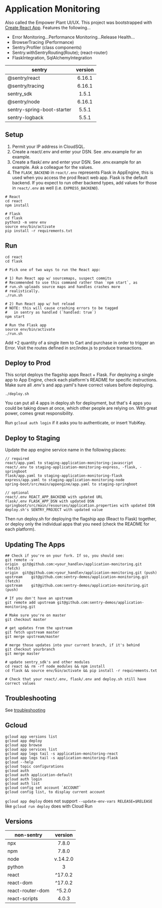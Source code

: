 # Application Monitoring
Also called the Empower Plant UI/UX. This project was bootstrapped with [Create React App](https://github.com/facebook/create-react-app). Features the following...
- Error Monitoring...Performance Monitoring...Release Health...
- BrowserTracing (Performance)  
- Sentry.Profiler (class components)  
- Sentry.withSentryRouting(Route); (react-router)  
- FlaskIntegration, SqlAlchemyIntegration

| sentry    | version
| ------------- |:-------------:|
| @sentry/react | 6.16.1 |
| @sentry/tracing | 6.16.1 |
| sentry_sdk | 1.5.1 |
| @sentry/node | 6.16.1 |
| sentry-spring-boot-starter | 5.5.1 |
| sentry-logback | 5.5.1 |

## Setup
1. Permit your IP address in CloudSQL.
2. Create a react/.env and enter your DSN. See .env.example for an example.
3. Create a flask/.env and enter your DSN. See .env.example for an example. Ask a colleague for the values.
4. The `FLASK_BACKEND` in `react/.env` represents Flask in AppEngine, this is used when you access the prod React web app. Flask is the default backend. If you expect to run other backend types, add values for those in `react/.env` as well (i.e. `EXPRESS_BACKEND`).

```
# React
cd react
npm install

# Flask
cd flask
python3 -m venv env
source env/bin/activate
pip install -r requirements.txt
```

## Run
```
cd react
cd flask
```

```
# Pick one of two ways to run the React app:

# 1) Run React app w/ sourcemaps, suspect commits
# Recommended to use this command rather than `npm start`, as
# run.sh uploads source maps and handles crashes more
# realistically.
./run.sh

# 2) Run React app w/ hot reload
# NOTE: this will cause crashing errors to be tagged
#   in sentry as handled (`handled: true`)
npm start

# Run the Flask app
source env/bin/activate
./run.sh
```

Add +2 quantity of a single item to Cart and purchase in order to trigger an Error. Visit the routes defined in src/index.js to produce transactions.


## Deploy to Prod
This script deploys the flagship apps React + Flask. For deploying a single app to App Engine, check each platform's README for specific instructions. Make sure all .env's and app.yaml's have correct values before deploying.
```
./deploy.sh
```
You can put all 4 apps in deploy.sh for deployment, but that's 4 apps you could be taking down at once, which other people are relying on. With great power, comes great responsibility.  

Run `gcloud auth login` if it asks you to authenticate, or insert YubiKey.  

## Deploy to Staging
Update the app engine service name in the following places:  
```
// required
react/app.yaml to staging-application-monitoring-javascript  
react/.env to staging-application-monitoring-express, -flask, -springboot
flask/app.yaml to staging-application-monitoring-flask 
express/app.yaml to staging-application-monitoring-node
spring-boot/src/main/appengine/app.yaml to staging-springboot

// optional
react/.env REACT_APP_BACKEND with updated URL
flask/.env FLASK_APP_DSN with updated DSN
springboot/src/main/resources/application.properties with updated DSN
deploy.sh's SENTRY_PROJECT with updated value
```
Then run deploy.sh for deploying the flagship app (React to Flask) together, or deploy only the individual apps that you need (check the README for each platform). 

## Updating The Apps
```
## Check if you're on your fork. If so, you should see:
git remote -v
origin	git@github.com:<your_handle>/application-monitoring.git (fetch)
origin	git@github.com:<your_handle>/application-monitoring.git (push)
upstream	git@github.com:sentry-demos/application-monitoring.git (fetch)
upstream	git@github.com:sentry-demos/application-monitoring.git (push)

# If you don't have an upstream
git remote add upstream git@github.com:sentry-demos/application-monitoring.git

# Make sure you're on master
git checkout master

# get updates from the upstream
git fetch upstream master
git merge upstream/master

# merge those updates into your current branch, if it's behind
git checkout yourbranch
git merge master

# update sentry_sdk's and other modules
cd react && rm -rf node_modules && npm install
cd flask && source env/bin/activate && pip install -r requirements.txt

# Check that your react/.env, flask/.env and deploy.sh still have correct values
```

## Troubleshooting
See [troubleshooting](./troubleshooting.md)

## Gcloud
```
gcloud app versions list
gcloud app deploy
gcloud app browse
gcloud app services list
gcloud app logs tail -s application-monitoring-react
gcloud app logs tail -s application-monitoring-flask
gcloud --help
gcloud topic configurations
gcloud auth
gcloud auth application-default
gcloud auth login
gcloud auth list
gcloud config set account `ACCOUNT`
gcloud config list, to display current account
```
`gcloud app deploy` does not support `--update-env-vars RELEASE=$RELEASE` like `gcloud run deploy` does with Cloud Run

## Versions

| non-sentry    | version
| ------------- |:-------------:|
| npx | 7.8.0 |
| npm | 7.8.0 |
| node | v.14.2.0 |
| python | 3 |
| react | ^17.0.2 |
| react-dom | ^17.0.2 |
| react-router-dom | ^5.2.0 |
| react-scripts | 4.0.3 |
